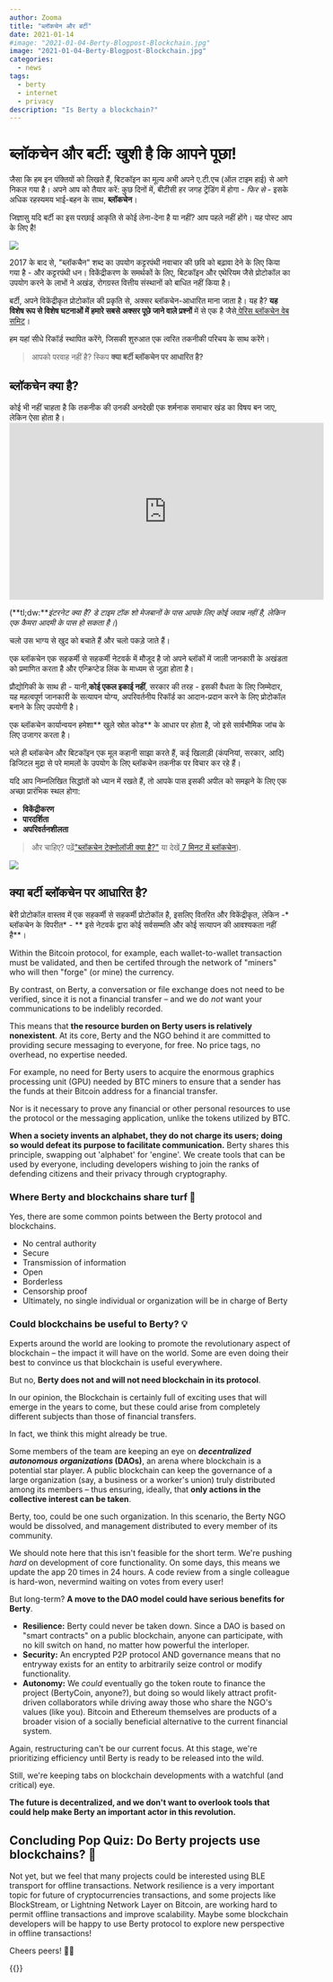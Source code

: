 ```yaml
---
author: Zooma
title: "ब्लॉकचेन और बर्टी"
date: 2021-01-14
#image: "2021-01-04-Berty-Blogpost-Blockchain.jpg"
image: "2021-01-04-Berty-Blogpost-Blockchain.jpg"
categories:
  - news
tags:
  - berty
  - internet
  - privacy
description: "Is Berty a blockchain?"
---
```


# ब्लॉकचेन और बर्टी: खुशी है कि आपने पूछा!

जैसा कि हम इन पंक्तियों को लिखते हैं, बिटकॉइन का मूल्य अभी अपने ए.टी.एच (ऑल टाइम हाई) से आगे निकल गया है। अपने आप को तैयार करें: कुछ दिनों में, बीटीसी हर जगह ट्रेंडिंग में होगा - *फिर से* - इसके अधिक रहस्यमय भाई-बहन के साथ, **ब्लॉकचेन**।

जिज्ञासु यदि बर्टी का इस परछाई आकृति से कोई लेना-देना है या नहीं? आप पहले नहीं होंगे। यह पोस्ट आप के लिए है!

![](https://i.imgur.com/ckc7vlt.jpg)

2017 के बाद से, "ब्लॉकचैन" शब्द का उपयोग कट्टरपंथी नवाचार की छवि को बढ़ावा देने के लिए किया गया है - और कट्टरपंथी धन। विकेंद्रीकरण के समर्थकों के लिए, बिटकॉइन और एथेरियम जैसे प्रोटोकॉल का उपयोग करने के लाभों ने अखंड, रोगग्रस्त वित्तीय संस्थानों को बाधित नहीं किया है।

बर्टी, अपने विकेंद्रीकृत प्रोटोकॉल की प्रकृति से, अक्सर ब्लॉकचेन-आधारित माना जाता है। यह है? **यह विशेष रूप से विशेष घटनाओं में हमारे सबसे अक्सर पूछे जाने वाले प्रश्नों** में से एक है जैसे[ पेरिस ब्लॉकचेन वेब समिट](https://berty.tech/blog/2020-talks/)।

हम यहां सीधे रिकॉर्ड स्थापित करेंगे, जिसकी शुरुआत एक त्वरित तकनीकी परिचय के साथ करेंगे।

> आपको परवाह नहीं है? स्किप **क्या बर्टी ब्लॉकचेन पर आधारित है?**

## ब्लॉकचेन क्या है?

कोई भी नहीं चाहता है कि तकनीक की उनकी अनदेखी एक शर्मनाक समाचार खंड का विषय बन जाए, लेकिन ऐसा होता है। <iframe width="560" height="315" src="https://www.youtube.com/embed/UlJku_CSyNg" frameborder="0" allow="accelerometer; autoplay; clipboard-write; encrypted-media; gyroscope; picture-in-picture" allowfullscreen mark="crwd-mark">></iframe>

(**tl;dw:***इंटरनेट क्या है? डे टाइम टॉक शो मेजबानों के पास आपके लिए कोई जवाब नहीं है, लेकिन एक कैमरा आदमी के पास हो सकता है।*)

चलो उस भाग्य से खुद को बचाते हैं और चलो पकड़े जाते हैं।

एक ब्लॉकचेन एक सहकर्मी से सहकर्मी नेटवर्क में मौजूद है जो अपने ब्लॉकों में जाली जानकारी के अखंडता को प्रमाणित करता है और एन्क्रिप्टेड लिंक के माध्यम से जुड़ा होता है।

प्रौद्योगिकी के साथ ही - यानी,**कोई एकल इकाई नहीं**, सरकार की तरह - इसकी वैधता के लिए जिम्मेदार, यह महत्वपूर्ण जानकारी के सत्यापन योग्य, अपरिवर्तनीय रिकॉर्ड का आदान-प्रदान करने के लिए प्रोटोकॉल बनाने के लिए उपयोगी है।

एक ब्लॉकचेन कार्यान्वयन हमेशा** खुले स्रोत कोड** के आधार पर होता है, जो इसे सार्वभौमिक जांच के लिए उजागर करता है।

भले ही ब्लॉकचेन और बिटकॉइन एक मूल कहानी साझा करते हैं, कई खिलाड़ी (कंपनियां, सरकार, आदि) डिजिटल मुद्रा से परे मामलों के उपयोग के लिए ब्लॉकचेन तकनीक पर विचार कर रहे हैं।

यदि आप निम्नलिखित सिद्धांतों को ध्यान में रखते हैं, तो आपके पास इसकी अपील को समझने के लिए एक अच्छा प्रारंभिक स्थल होगा:

* **विकेंद्रीकरण**
* **पारदर्शिता**
* **अपरिवर्तनशीलता**

> और चाहिए? पढ़ें["ब्लॉकचेन टेक्नोलॉजी क्या है?"](https://blockgeeks.com/guides/what-is-blockchain-technology/) या देखें[ 7 मिनट में ब्लॉकचेन](https://www.youtube.com/watch?v=yubzJw0uiE4)).

![](https://i.imgur.com/aOxadUG.png)

## क्या बर्टी ब्लॉकचेन पर आधारित है?

बेरी प्रोटोकॉल वास्तव में एक सहकर्मी से सहकर्मी प्रोटोकॉल है, इसलिए वितरित और विकेंद्रीकृत, लेकिन -* ब्लॉकचेन के विपरीत* - ** इसे नेटवर्क द्वारा कोई सर्वसम्मति और कोई सत्यापन की आवश्यकता नहीं है**।

Within the Bitcoin protocol, for example, each wallet-to-wallet transaction must be validated, and then be certifed through the network of "miners" who will then "forge" (or mine) the currency.

By contrast, on Berty, a conversation or file exchange does not need to be verified, since it is not a financial transfer – and we do *not* want your communications to be indelibly recorded.

This means that **the resource burden on Berty users is relatively nonexistent**. At its core, Berty and the NGO behind it are committed to providing secure messaging to everyone, for free. No price tags, no overhead, no expertise needed.

For example, no need for Berty users to acquire the enormous graphics processing unit (GPU) needed by BTC miners to ensure that a sender has the funds at their Bitcoin address for a financial transfer.

Nor is it necessary to prove any financial or other personal resources to use the protocol or the messaging application, unlike the tokens utilized by BTC.

**When a society invents an alphabet, they do not charge its users; doing so would defeat its purpose to facilitate communication.** Berty shares this principle, swapping out 'alphabet' for 'engine'. We create tools that can be used by everyone, including developers wishing to join the ranks of defending citizens and their privacy through cryptography.


### Where Berty and blockchains share turf 🤝

Yes, there are some common points between the Berty protocol and blockchains.

* No central authority
* Secure
* Transmission of information
* Open
* Borderless
* Censorship proof
* Ultimately, no single individual or organization will be in charge of Berty

### Could blockchains be useful to Berty? 💡

Experts around the world are looking to promote the revolutionary aspect of blockchain – the impact it will have on the world. Some are even doing their best to convince us that blockchain is useful everywhere.

But no, **Berty does not and will not need blockchain in its protocol**.

In our opinion, the Blockchain is certainly full of exciting uses that will emerge in the years to come, but these could arise from completely different subjects than those of financial transfers.

In fact, we think this might already be true.

Some members of the team are keeping an eye on ***decentralized autonomous organizations* (DAOs)**, an arena where blockchain is a potential star player. A public blockchain can keep the governance of a large organization (say, a business or a worker's union) truly distributed among its members – thus ensuring, ideally, that **only actions in the collective interest can be taken**.

Berty, too, could be one such organization. In this scenario, the Berty NGO would be dissolved, and management distributed to every member of its community.

We should note here that this isn't feasible for the short term. We're pushing *hard* on development of core functionality. On some days, this means we update the app 20 times in 24 hours. A code review from a single colleague is hard-won, nevermind waiting on votes from every user!

But long-term? **A move to the DAO model could have serious benefits for Berty**.

- **Resilience:** Berty could never be taken down. Since a DAO is based on "smart contracts" on a public blockchain, anyone can participate, with no kill switch on hand, no matter how powerful the interloper.
- **Security:** An encrypted P2P protocol AND governance means that no entryway exists for an entity to arbitrarily seize control or modify functionality.
- **Autonomy:** We *could* eventually go the token route to finance the project (BertyCoin, anyone?), but doing so would likely attract profit-driven collaborators while driving away those who share the NGO's values (like you). Bitcoin and Ethereum themselves are products of a broader vision of a socially beneficial alternative to the current financial system.

Again, restructuring can't be our current focus. At this stage, we're prioritizing efficiency until Berty is ready to be released into the wild.

Still, we're keeping tabs on blockchain developments with a watchful (and critical) eye.

**The future is decentralized, and we don't want to overlook tools that could help make Berty an important actor in this revolution.**

## Concluding Pop Quiz: Do Berty projects use blockchains? 🤨

Not yet, but we feel that many projects could be interested using BLE transport for offline transactions. Network resilience is a very important topic for future of cryptocurrencies transactions, and some projects like BlockStream, or Lightning Network Layer on Bitcoin, are working hard to permit offline transactions and improve scalability. Maybe some blockchain developers will be happy to use Berty protocol to explore new perspective in offline transactions!


Cheers peers! 🏴‍☠️



{{<tweet id="1338842911107145733">}}


